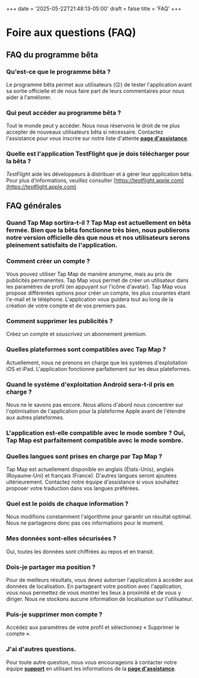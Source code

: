 +++
date = '2025-05-22T21:48:13-05:00'
draft = false
title = 'FAQ'
+++

# Foire aux questions (FAQ)

## FAQ du programme bêta
### Qu'est-ce que le programme bêta ?
Le programme bêta permet aux utilisateurs (😉) de tester l'application avant sa sortie officielle et de nous faire part de leurs commentaires pour nous aider à l'améliorer.

### Qui peut accéder au programme bêta ?
Tout le monde peut y accéder. Nous nous réservons le droit de ne plus accepter de nouveaux utilisateurs bêta si nécessaire. Contactez l'assistance pour vous inscrire sur notre liste d'attente [**page d'assistance**](https://tapmapapp.org/support).

### Quelle est l'application TestFlight que je dois télécharger pour la bêta ?
*TestFlight* aide les développeurs à distribuer et à gérer leur application bêta. Pour plus d'informations, veuillez consulter [https://testflight.apple.com](https://testflight.apple.com)

## FAQ générales

### Quand Tap Map sortira-t-il ? Tap Map est actuellement en bêta fermée. Bien que la bêta fonctionne très bien, nous publierons notre version officielle dès que nous et nos utilisateurs serons pleinement satisfaits de l'application.

### Comment créer un compte ?
Vous pouvez utiliser Tap Map de manière anonyme, mais au prix de publicités permanentes. Tap Map vous permet de créer un utilisateur dans les paramètres de profil (en appuyant sur l'icône d'avatar). Tap Map vous propose différentes options pour créer un compte, les plus courantes étant l'e-mail et le téléphone. L'application vous guidera tout au long de la création de votre compte et de vos premiers pas.

### Comment supprimer les publicités ?
Créez un compte et souscrivez un abonnement premium.

### Quelles plateformes sont compatibles avec Tap Map ?
Actuellement, nous ne prenons en charge que les systèmes d'exploitation iOS et iPad. L'application fonctionne parfaitement sur les deux plateformes.

### Quand le système d'exploitation Android sera-t-il pris en charge ?
Nous ne le savons pas encore. Nous allons d'abord nous concentrer sur l'optimisation de l'application pour la plateforme Apple avant de l'étendre aux autres plateformes.

### L'application est-elle compatible avec le mode sombre ? Oui, Tap Map est parfaitement compatible avec le mode sombre.

### Quelles langues sont prises en charge par Tap Map ?
Tap Map est actuellement disponible en anglais (États-Unis), anglais (Royaume-Uni) et français (France). D'autres langues seront ajoutées ultérieurement. Contactez notre équipe d'assistance si vous souhaitez proposer votre traduction dans vos langues préférées.

### Quel est le poids de chaque information ?
Nous modifions constamment l'algorithme pour garantir un résultat optimal. Nous ne partageons donc pas ces informations pour le moment.

### Mes données sont-elles sécurisées ?
Oui, toutes les données sont chiffrées au repos et en transit.

### Dois-je partager ma position ?
Pour de meilleurs résultats, vous devez autoriser l'application à accéder aux données de localisation. En partageant votre position avec l'application, vous nous permettez de vous montrer les lieux à proximité et de vous y diriger. Nous ne stockons aucune information de localisation sur l'utilisateur.

### Puis-je supprimer mon compte ?
Accédez aux paramètres de votre profil et sélectionnez « Supprimer le compte ».

### J'ai d'autres questions.
Pour toute autre question, nous vous encourageons à contacter notre équipe [**support**](mailto:support@tapmapapp.org) en utilisant les informations de la [**page d'assistance**](https://tapmapapp.org/support).